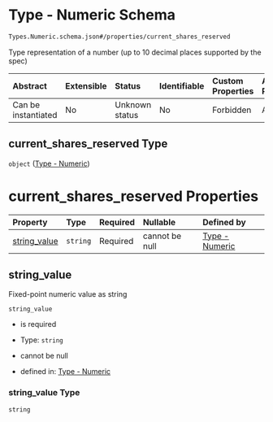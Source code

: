 # Type - Numeric Schema

```txt
Types.Numeric.schema.json#/properties/current_shares_reserved
```

Type representation of a number (up to 10 decimal places supported by the spec)

| Abstract            | Extensible | Status         | Identifiable | Custom Properties | Additional Properties | Access Restrictions | Defined In                                                                                |
| :------------------ | :--------- | :------------- | :----------- | :---------------- | :-------------------- | :------------------ | :---------------------------------------------------------------------------------------- |
| Can be instantiated | No         | Unknown status | No           | Forbidden         | Allowed               | none                | [StockPlan.schema.json\*](../schema/objects/StockPlan.schema.json "open original schema") |

## current_shares_reserved Type

`object` ([Type - Numeric](stockplan-properties-type---numeric.md))

# current_shares_reserved Properties

| Property                      | Type     | Required | Nullable       | Defined by                                                                                                |
| :---------------------------- | :------- | :------- | :------------- | :-------------------------------------------------------------------------------------------------------- |
| [string_value](#string_value) | `string` | Required | cannot be null | [Type - Numeric](numeric-properties-string_value.md "Types.Numeric.schema.json#/properties/string_value") |

## string_value

Fixed-point numeric value as string

`string_value`

- is required

- Type: `string`

- cannot be null

- defined in: [Type - Numeric](numeric-properties-string_value.md "Types.Numeric.schema.json#/properties/string_value")

### string_value Type

`string`
